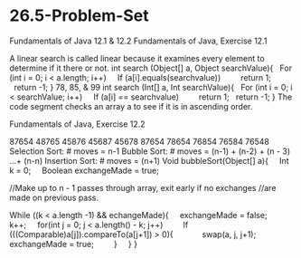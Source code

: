 # 26.5-Problem-Set
Fundamentals of Java 12.1 &amp; 12.2
Fundamentals of Java, Exercise 12.1

A linear search is called linear because it examines every element to determine if it there or not. 
int search (Object[] a, Object searchValue){
  For (int i = 0; i < a.length; i++)
    If (a[i].equals(searchvalue))
        return 1;
  return -1;
}
78, 85, & 99
int search (Int[] a, Int searchValue){
  For (int i = 0; i < searchValue; i++)
    If (a[i] == searchvalue)
        return 1;
  return -1;
}
The code segment checks an array a to see if it is in ascending order. 

Fundamentals of Java, Exercise 12.2

87654
48765
45876
45687
45678
87654
78654
76854
76584
76548
Selection Sort: # moves = n-1
Bubble Sort: # moves = (n-1) + (n-2) + (n - 3) …+ (n-n)
Insertion Sort: # moves = (n+1)
Void bubbleSort(Object[] a){
    Int k = 0; 
    Boolean exchangeMade = true; 

//Make up to n - 1 passes through array, exit early if no exchanges
//are made on previous pass.

While ((k < a.length -1) && echangeMade){
    exchangeMade = false;
    k++;
    for(int j = 0; j < a.length() - k; j++)
        If (((Comparable)a[j]).compareTo(a[j+1]) > 0){
            swap(a, j, j+1);
            exchangeMade = true;
        }
    }
}
